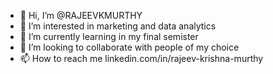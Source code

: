 - 👋 Hi, I’m @RAJEEVKMURTHY
- 👀 I’m interested in marketing and data analytics
- 🌱 I’m currently learning in my final semister
- 💞️ I’m looking to collaborate with people of my choice
- 📫 How to reach me linkedin.com/in/rajeev-krishna-murthy

<!---
RAJEEVKMURTHY/RAJEEVKMURTHY is a ✨ special ✨ repository because its `README.md` (this file) appears on your GitHub profile.
You can click the Preview link to take a look at your changes.
--->

